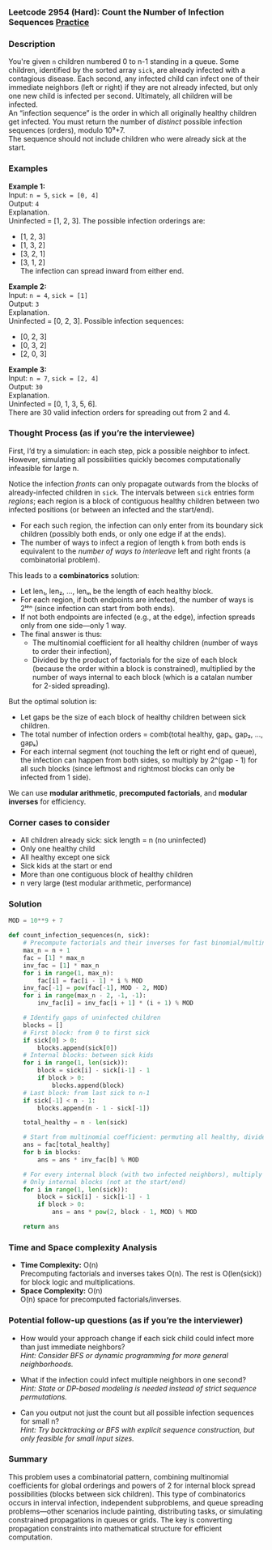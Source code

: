 ### Leetcode 2954 (Hard): Count the Number of Infection Sequences [Practice](https://leetcode.com/problems/count-the-number-of-infection-sequences)

### Description  
You're given `n` children numbered 0 to n-1 standing in a queue. Some children, identified by the sorted array `sick`, are already infected with a contagious disease. Each second, any infected child can infect one of their immediate neighbors (left or right) if they are not already infected, but only one new child is infected per second. Ultimately, all children will be infected.  
An “infection sequence” is the order in which all originally healthy children get infected. You must return the number of *distinct* possible infection sequences (orders), modulo 10⁹+7.  
The sequence should not include children who were already sick at the start.

### Examples  

**Example 1:**  
Input: `n = 5`, `sick = [0, 4]`  
Output: `4`  
Explanation.  
Uninfected = [1, 2, 3]. The possible infection orderings are:  
- [1, 2, 3]  
- [1, 3, 2]  
- [3, 2, 1]  
- [3, 1, 2]  
The infection can spread inward from either end.

**Example 2:**  
Input: `n = 4`, `sick = [1]`  
Output: `3`  
Explanation.  
Uninfected = [0, 2, 3]. Possible infection sequences:  
- [0, 2, 3]  
- [0, 3, 2]  
- [2, 0, 3]  

**Example 3:**  
Input: `n = 7`, `sick = [2, 4]`  
Output: `30`  
Explanation.  
Uninfected = [0, 1, 3, 5, 6].  
There are 30 valid infection orders for spreading out from 2 and 4.

### Thought Process (as if you’re the interviewee)  
First, I’d try a simulation: in each step, pick a possible neighbor to infect. However, simulating all possibilities quickly becomes computationally infeasible for large n.

Notice the infection *fronts* can only propagate outwards from the blocks of already-infected children in `sick`. The intervals between `sick` entries form *regions*; each region is a block of contiguous healthy children between two infected positions (or between an infected and the start/end).

- For each such region, the infection can only enter from its boundary sick children (possibly both ends, or only one edge if at the ends).
- The number of ways to infect a region of length `k` from both ends is equivalent to the *number of ways to interleave* left and right fronts (a combinatorial problem).

This leads to a **combinatorics** solution:
- Let len₁, len₂, ..., lenₘ be the length of each healthy block.
- For each region, if both endpoints are infected, the number of ways is 2ˡᵉⁿ (since infection can start from both ends).
- If not both endpoints are infected (e.g., at the edge), infection spreads only from one side—only 1 way.
- The final answer is thus:
  - The multinomial coefficient for all healthy children (number of ways to order their infection),
  - Divided by the product of factorials for the size of each block (because the order within a block is constrained), multiplied by the number of ways internal to each block (which is a catalan number for 2-sided spreading).

But the optimal solution is:
- Let gaps be the size of each block of healthy children between sick children.
- The total number of infection orders = comb(total healthy, gap₁, gap₂, ..., gapₖ)
- For each internal segment (not touching the left or right end of queue), the infection can happen from both sides, so multiply by 2^(gap - 1) for all such blocks (since leftmost and rightmost blocks can only be infected from 1 side).

We can use **modular arithmetic**, **precomputed factorials**, and **modular inverses** for efficiency.

### Corner cases to consider  
- All children already sick: sick length = n (no uninfected)
- Only one healthy child
- All healthy except one sick
- Sick kids at the start or end
- More than one contiguous block of healthy children
- n very large (test modular arithmetic, performance)

### Solution

```python
MOD = 10**9 + 7

def count_infection_sequences(n, sick):
    # Precompute factorials and their inverses for fast binomial/multinomial coefficients
    max_n = n + 1
    fac = [1] * max_n
    inv_fac = [1] * max_n
    for i in range(1, max_n):
        fac[i] = fac[i - 1] * i % MOD
    inv_fac[-1] = pow(fac[-1], MOD - 2, MOD)
    for i in range(max_n - 2, -1, -1):
        inv_fac[i] = inv_fac[i + 1] * (i + 1) % MOD

    # Identify gaps of uninfected children
    blocks = []
    # First block: from 0 to first sick
    if sick[0] > 0:
        blocks.append(sick[0])
    # Internal blocks: between sick kids
    for i in range(1, len(sick)):
        block = sick[i] - sick[i-1] - 1
        if block > 0:
            blocks.append(block)
    # Last block: from last sick to n-1
    if sick[-1] < n - 1:
        blocks.append(n - 1 - sick[-1])

    total_healthy = n - len(sick)

    # Start from multinomial coefficient: permuting all healthy, divide by block!! to preserve internal block order
    ans = fac[total_healthy]
    for b in blocks:
        ans = ans * inv_fac[b] % MOD

    # For every internal block (with two infected neighbors), multiply by 2ᵇˡᵒᶜᵏ s.t. block > 0
    # Only internal blocks (not at the start/end)
    for i in range(1, len(sick)):
        block = sick[i] - sick[i-1] - 1
        if block > 0:
            ans = ans * pow(2, block - 1, MOD) % MOD

    return ans
```

### Time and Space complexity Analysis  

- **Time Complexity:** O(n)  
  Precomputing factorials and inverses takes O(n). The rest is O(len(sick)) for block logic and multiplications.
- **Space Complexity:** O(n)  
  O(n) space for precomputed factorials/inverses.

### Potential follow-up questions (as if you’re the interviewer)  

- How would your approach change if each sick child could infect more than just immediate neighbors?  
  *Hint: Consider BFS or dynamic programming for more general neighborhoods.*

- What if the infection could infect multiple neighbors in one second?  
  *Hint: State or DP-based modeling is needed instead of strict sequence permutations.*

- Can you output not just the count but all possible infection sequences for small n?  
  *Hint: Try backtracking or BFS with explicit sequence construction, but only feasible for small input sizes.*

### Summary
This problem uses a combinatorial pattern, combining multinomial coefficients for global orderings and powers of 2 for internal block spread possibilities (blocks between sick children). This type of combinatorics occurs in interval infection, independent subproblems, and queue spreading problems—other scenarios include painting, distributing tasks, or simulating constrained propagations in queues or grids. The key is converting propagation constraints into mathematical structure for efficient computation.